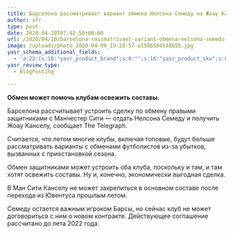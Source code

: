 ```yaml
---
title: Барселона рассматривает вариант обмена Нелсона Семеду на Жоау Канселу
author: xfr
type: post
date: 2020-04-10T07:42:58+00:00
url: /2020/04/10/barselona-rassmatrivaet-variant-obmena-nelsona-semedu-na-zhoau-kanselu/
image: /uploads/photo_2020-04-09_19-28-57-e1586504548655.jpg
yasr_schema_additional_fields:
  - 'a:22:{s:18:"yasr_product_brand";s:0:"";s:16:"yasr_product_sku";s:0:"";s:37:"yasr_product_global_identifier_select";s:5:"gtin8";s:36:"yasr_product_global_identifier_value";s:0:"";s:18:"yasr_product_price";s:0:"";s:27:"yasr_product_price_currency";s:0:"";s:30:"yasr_product_price_valid_until";s:0:"";s:31:"yasr_product_price_availability";s:12:"Discontinued";s:22:"yasr_product_price_url";s:0:"";s:26:"yasr_localbusiness_address";s:0:"";s:29:"yasr_localbusiness_pricerange";s:0:"";s:28:"yasr_localbusiness_telephone";s:0:"";s:20:"yasr_recipe_cooktime";s:0:"";s:23:"yasr_recipe_description";s:0:"";s:20:"yasr_recipe_keywords";s:0:"";s:21:"yasr_recipe_nutrition";s:0:"";s:20:"yasr_recipe_preptime";s:0:"";s:26:"yasr_recipe_recipecategory";s:0:"";s:25:"yasr_recipe_recipecuisine";s:0:"";s:28:"yasr_recipe_recipeingredient";s:0:"";s:30:"yasr_recipe_recipeinstructions";s:0:"";s:17:"yasr_recipe_video";s:0:"";}'
yasr_review_type:
  - BlogPosting

---
```

**Обмен может помочь клубам освежить составы.**

Барселона рассчитывает устроить сделку по обмену правыми защитниками с Манчестер Сити &#8212; отдать Нелсона Семеду и получить Жоау Канселу, сообщает The Telegraph.

Считается, что летом многие клубы, включая топовые, будут больше рассматривать варианты с обменами футболистов из-за убытков, вызванных с приостановкой сезона.

Обмен защитниками может устроить оба клуба, поскольку и там, и там хотят освежить составы. Ну и, конечно, экономически выгодная сделка.

В Ман Сити Канселу не может закрепиться в основном составе после перехода из Ювентуса прошлым летом.

Семеду остается важным игроком Барсы, но сейчас клуб не может договориться с ним о новом контракте. Действующее соглашение рассчитано до лета 2022 года.